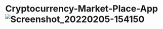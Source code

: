 # Cryptocurrency-Market-Place-App![Screenshot_20220205-154150](https://user-images.githubusercontent.com/89409701/152660680-b3b84846-5e11-4a1f-9a35-436f8bf46a12.png)
